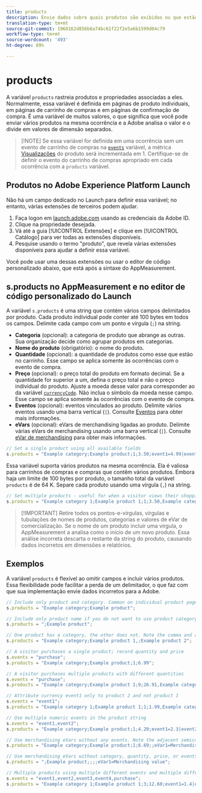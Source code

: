```yaml
---
title: products
description: Envie dados sobre quais produtos são exibidos ou que estão no carrinho.
translation-type: tm+mt
source-git-commit: 1968162d856b6a74bc61f22f2e5a6b1599d04c79
workflow-type: tm+mt
source-wordcount: '493'
ht-degree: 89%

---
```



# products

A variável `products` rastreia produtos e propriedades associadas a eles. Normalmente, essa variável é definida em páginas de produto individuais, em páginas de carrinho de compras e em páginas de confirmação de compra. É uma variável de muitos valores, o que significa que você pode enviar vários produtos na mesma ocorrência e a Adobe analisa o valor e o divide em valores de dimensão separados.

> [!NOTE] Se essa variável for definida em uma ocorrência sem um evento de carrinho de compras na [`events`](events/events-overview.md) variável, a métrica [Visualizações](/help/components/metrics/product-views.md) do produto será incrementada em 1. Certifique-se de definir o evento do carrinho de compras apropriado em cada ocorrência com a `products` variável.

## Produtos no Adobe Experience Platform Launch

Não há um campo dedicado no Launch para definir essa variável; no entanto, várias extensões de terceiros podem ajudar.

1. Faça logon em [launch.adobe.com](https://launch.adobe.com) usando as credenciais da Adobe ID.
2. Clique na propriedade desejada.
3. Vá até a guia [!UICONTROL Extensões] e clique em [!UICONTROL Catálogo] para ver todas as extensões disponíveis.
4. Pesquise usando o termo &quot;produto&quot;, que revela várias extensões disponíveis para ajudar a definir essa variável.

Você pode usar uma dessas extensões ou usar o editor de código personalizado abaixo, que está após a sintaxe do AppMeasurement.

## s.products no AppMeasurement e no editor de código personalizado do Launch

A variável `s.products` é uma string que contém vários campos delimitados por produto. Cada produto individual pode conter até 100 bytes em todos os campos. Delimite cada campo com um ponto e vírgula (`;`) na string.

* **Categoria** (opcional): a categoria de produto que abrange as outras. Sua organização decide como agrupar produtos em categorias.
* **Nome do produto** (obrigatório): o nome do produto.
* **Quantidade** (opcional): a quantidade de produtos como esse que estão no carrinho. Esse campo se aplica somente às ocorrências com o evento de compra.
* **Preço** (opcional): o preço total do produto em formato decimal. Se a quantidade for superior a um, defina o preço total e não o preço individual do produto. Ajuste a moeda desse valor para corresponder ao da variável [`currencyCode`](../config-vars/currencycode.md). Não inclua o símbolo da moeda nesse campo. Esse campo se aplica somente às ocorrências com o evento de compra.
* **Eventos** (opcional): eventos vinculados ao produto. Delimite vários eventos usando uma barra vertical (`|`). Consulte [Eventos](events/events-overview.md) para obter mais informações.
* **eVars** (opcional): eVars de merchandising ligadas ao produto. Delimite várias eVars de merchandising usando uma barra vertical (`|`). Consulte [eVar de merchandising](evar-merchandising.md) para obter mais informações.

```js
// Set a single product using all available fields
s.products = "Example category;Example product;1;3.50;event1=4.99|event2=5.99;eVar1=Example merchandising value 1|eVar2=Example merchandising value 2";
```

Essa variável suporta vários produtos na mesma ocorrência. Ela é valiosa para carrinhos de compras e compras que contêm vários produtos. Embora haja um limite de 100 bytes por produto, o tamanho total da variável `products` é de 64 K. Separe cada produto usando uma vírgula (`,`) na string.

```js
// Set multiple products - useful for when a visitor views their shopping cart
s.products = "Example category 1;Example product 1;1;3.50,Example category 2;Example product 2,1,5.99";
```

> [!IMPORTANT] Retire todos os pontos-e-vírgulas, vírgulas e tubulações de nomes de produtos, categorias e valores de eVar de comercialização. Se o nome de um produto incluir uma vírgula, o AppMeasurement a analisa como o início de um novo produto. Essa análise incorreta descarta o restante da string do produto, causando dados incorretos em dimensões e relatórios.

## Exemplos

A variável `products` é flexível ao omitir campos e incluir vários produtos. Essa flexibilidade pode facilitar a perda de um delimitador, o que faz com que sua implementação envie dados incorretos para a Adobe.

```js
// Include only product and category. Common on individual product pages
s.products = "Example category;Example product";

// Include only product name if you do not want to use product category
s.products = ";Example product";

// One product has a category, the other does not. Note the comma and adjacent semicolon to omit category
s.products = "Example category;Example product 1,;Example product 2";

// A visitor purchases a single product; record quantity and price
s.events = "purchase";
s.products = "Example category;Example product;1;6.99";

// A visitor purchases multiple products with different quantities
s.events = "purchase";
s.products = "Example category;Example product 1;9;26.91,Example category;Example product 2;4;9.96";

// Attribute currency event1 only to product 2 and not product 1
s.events = "event1";
s.products = "Example category 1;Example product 1;1;1.99,Example category 2;Example product 2;1;2.69;event1=1.29";

// Use multiple numeric events in the product string
s.events = "event1,event2";
s.products = "Example category;Example product;1;4.20;event1=2.3|event2=5";

// Use merchandising eVars without any events. Note the adjacent semicolons to skip events
s.products = "Example category;Example product;1;6.69;;eVar1=Merchandising value";

// Use merchandising eVars without category, quantity, price, or events
s.products = ";Example product;;;;eVar1=Merchandising value";

// Multiple products using multiple different events and multiple different merchandising eVars
s.events = "event1,event2,event3,event4,purchase";
s.products = "Example category 1;Example product 1;3;12.60;event1=1.4|event2=9;eVar1=Merchandising value|eVar2=Another merchandising value,Example category 2;Example product 2;1;59.99;event3=6.99|event4=1;eVar3=Merchandising value 3|eVar4=Example value four";
```
